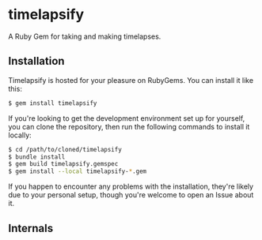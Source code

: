# timelapsify

A Ruby Gem for taking and making timelapses.

## Installation

Timelapsify is hosted for your pleasure on RubyGems.  You can install it like
this:

```sh
$ gem install timelapsify
```

If you're looking to get the development environment set up for yourself, you
can clone the repository, then run the following commands to install it locally:

```sh
$ cd /path/to/cloned/timelapsify
$ bundle install
$ gem build timelapsify.gemspec
$ gem install --local timelapsify-*.gem
```

If you happen to encounter any problems with the installation, they're likely
due to your personal setup, though you're welcome to open an Issue about it.

## Internals
